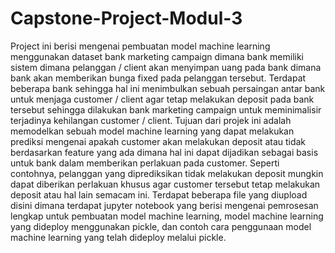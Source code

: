 # Capstone-Project-Modul-3
Project ini berisi mengenai pembuatan model machine learning menggunakan dataset bank marketing campaign dimana  bank memiliki sistem dimana pelanggan / client akan menyimpan uang pada bank dimana bank akan memberikan bunga fixed pada pelanggan tersebut. Terdapat beberapa bank sehingga hal ini menimbulkan sebuah persaingan antar bank untuk menjaga customer / client agar tetap melakukan deposit pada bank tersebut sehingga dilakukan bank marketing campaign untuk meminimalisir terjadinya kehilangan customer / client. Tujuan dari projek ini adalah memodelkan sebuah model machine learning yang dapat melakukan prediksi mengenai apakah customer akan melakukan deposit atau tidak berdasarkan feature yang ada dimana hal ini dapat dijadikan sebagai basis untuk bank dalam memberikan perlakuan pada customer. Seperti contohnya, pelanggan yang diprediksikan tidak melakukan deposit mungkin dapat diberikan perlakuan khusus agar customer tersebut tetap melakukan deposit atau hal lain semacam ini. 
Terdapat beberapa file yang diupload disini dimana terdapat jupyter notebook yang berisi mengenai pemrosesan lengkap untuk pembuatan model machine learning, model machine learning yang dideploy menggunakan pickle, dan contoh cara penggunaan model machine learning yang telah dideploy melalui pickle.
